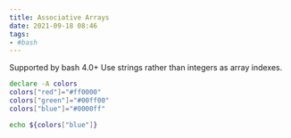 ```yaml
---
title: Associative Arrays
date: 2021-09-18 08:46
tags:
- #bash
---
```


Supported by bash 4.0+ Use strings rather than integers as array indexes.

```bash
declare -A colors
colors["red"]="#ff0000"
colors["green"]="#00ff00"
colors["blue"]="#0000ff"

echo ${colors["blue"]}
```
